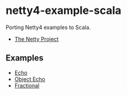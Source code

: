 netty4-example-scala
====================

Porting Netty4 examples to Scala.

* [The Netty Project](https://github.com/netty/netty)

Examples
--------
* [Echo](src/main/scala/com/github/kxbmap/netty/example/echo)
* [Object Echo](src/main/scala/com/github/kxbmap/netty/example/objectecho)
* [Fractional](src/main/scala/com/github/kxbmap/netty/example/fractional)
